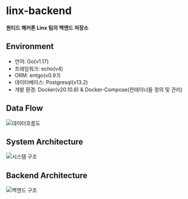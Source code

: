 # linx-backend
**원티드 해커톤 Linx 팀의 백엔드 저장소**

## Environment
- 언어: Go(v1.17)
- 프레임워크: echo(v4)
- ORM: entgo(v0.9.1)
- 데이터베이스: Postgresql(v13.2)
- 개발 환경: Docker(v20.10.8) & Docker-Compose(컨테이너들 정의 및 관리)

## Data Flow
![데이터흐름도](https://user-images.githubusercontent.com/44899448/143724741-2df12c1e-837c-4434-ad62-9e3ade6cde94.png)

## System Architecture
![시스템 구조](https://user-images.githubusercontent.com/44899448/143724768-5e97166e-5b5f-4d89-9504-d53b160a3eb4.png)

## Backend Architecture
![백엔드 구조](https://user-images.githubusercontent.com/44899448/143724781-43b0c726-45b0-45cf-9e79-55ab1d9be8e1.png)
